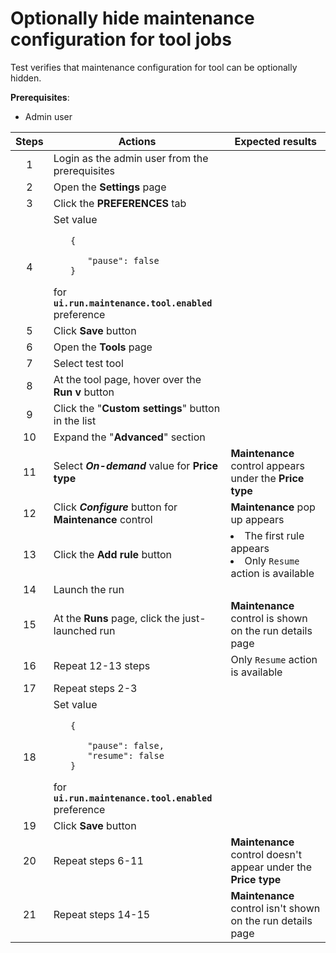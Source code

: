 # Optionally hide maintenance configuration for tool jobs

Test verifies that maintenance configuration for tool can be optionally hidden.

**Prerequisites**:
- Admin user


| Steps | Actions | Expected results |
| :---: | --- | --- |
| 1 | Login as the admin user from the prerequisites | |
| 2 | Open the **Settings** page | |
| 3 | Click the **PREFERENCES** tab | |
| 4 | Set value <ul> `{` <ul> `"pause": false` </ul> `}` </ul> for **`ui.run.maintenance.tool.enabled`** preference  | |
| 5 | Click **Save** button | |
| 6 | Open the **Tools** page | |
| 7 | Select test tool | |
| 8 | At the tool page, hover over the **Run v** button | |
| 9 | Click the "**Custom settings**" button in the list | |
| 10 | Expand the "**Advanced**" section | |
| 11 | Select **_On-demand_** value for **Price type** | **Maintenance** control appears under the **Price type** |
| 12 | Click **_Configure_** button for **Maintenance** control | **Maintenance** pop up appears |
| 13 | Click the **Add rule** button | <li> The first rule appears <li> Only `Resume` action is available |
| 14 | Launch the run | |
| 15 | At the **Runs** page, click the just-launched run | **Maintenance** control is shown on the run details page |
| 16 | Repeat 12-13 steps | Only `Resume` action is available |
| 17 | Repeat steps 2-3 | | 
| 18 | Set value <ul> `{` <ul> `"pause": false,` <br> `"resume": false` </ul> `}` </ul> for **`ui.run.maintenance.tool.enabled`** preference  | |
| 19 | Click **Save** button | |
| 20 | Repeat steps 6-11 | **Maintenance** control doesn't appear under the **Price type** |
| 21 | Repeat steps 14-15 | **Maintenance** control isn't shown on the run details page |